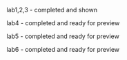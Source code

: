 lab1,2,3 - completed and shown

lab4 - completed and ready for preview

lab5 - completed and ready for preview

lab6 - completed and ready for preview
